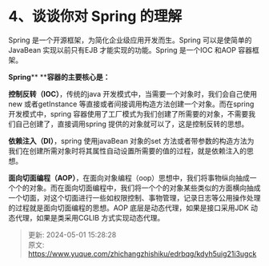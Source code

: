 # 4、谈谈你对 Spring 的理解

Spring 是一个开源框架，为简化企业级应用开发而生。Spring 可以是使简单的JavaBean 实现以前只有EJB 才能实现的功能。Spring 是一个IOC 和AOP 容器框架。

**Spring**** ****容器的主要核心是：**

**控制反转（****IOC****）**，传统的java 开发模式中，当需要一个对象时，我们会自己使用new 或者getInstance 等直接或者间接调用构造方法创建一个对象。而在spring 开发模式中，spring 容器使用了工厂模式为我们创建了所需要的对象，不需要我们自己创建了，直接调用spring 提供的对象就可以了，这是控制反转的思想。

**依赖注入（****DI****）**，spring 使用javaBean 对象的set 方法或者带参数的构造方法为我们在创建所需对象时将其属性自动设置所需要的值的过程，就是依赖注入的思想。

**面向切面编程（AOP）**，在面向对象编程（oop）思想中，我们将事物纵向抽成一个个的对象。而在面向切面编程中，我们将一个个的对象某些类似的方面横向抽成一个切面，对这个切面进行一些如权限控制、事物管理，记录日志等公用操作处理的过程就是面向切面编程的思想。AOP 底层是动态代理，如果是接口采用JDK 动态代理，如果是类采用CGLIB 方式实现动态代理。



> 更新: 2024-05-01 15:28:28  
> 原文: <https://www.yuque.com/zhichangzhishiku/edrbqg/kdyh5uig21i3ugck>